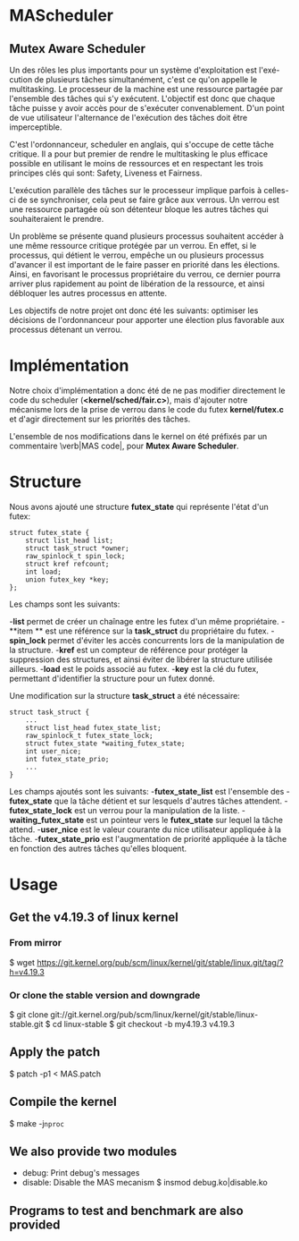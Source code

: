 # MAScheduler
Mutex Aware Scheduler
---------------------------------

Un des rôles les plus importants pour un système d'exploitation est
l'exé-cution de plusieurs tâches simultanément, c'est ce qu'on
appelle le multitasking. Le processeur de la machine est une ressource
partagée par l'ensemble des tâches qui s'y exécutent. L'objectif est donc
que chaque tâche puisse y avoir accès pour de s'exécuter 
convenablement. D'un point de vue utilisateur l'alternance de l'exécution
des tâches doit être imperceptible.

C'est l'ordonnanceur, scheduler en anglais, qui s'occupe de cette tâche
critique. Il a pour but premier de rendre le multitasking le plus efficace
possible en utilisant le moins de ressources et en respectant les trois principes
clés qui sont: Safety, Liveness et Fairness.

L'exécution parallèle des tâches sur le processeur implique parfois à celles-ci
de se synchroniser, cela peut se faire grâce aux verrous. Un verrou est une
ressource partagée où son détenteur bloque les autres tâches qui
souhaiteraient le prendre. 

Un problème se présente quand plusieurs processus souhaitent accéder à une même
ressource critique protégée par un verrou. 
En effet, si le processus, qui détient le verrou, empêche un ou plusieurs processus 
d'avancer il est important de le faire passer en priorité dans les 
élections. Ainsi, en favorisant le processus propriétaire du verrou, ce dernier 
pourra arriver plus rapidement au point de libération de la ressource, et ainsi 
débloquer les autres processus en attente.

Les objectifs de notre projet ont donc été les suivants: optimiser les
décisions de l'ordonnanceur pour apporter une élection plus favorable aux
processus détenant un verrou.


# Implémentation

Notre choix d'implémentation a donc été de ne pas modifier directement le code du scheduler (**<kernel/sched/fair.c>**), mais d'ajouter notre mécanisme lors de la prise de
verrou dans le code
du futex **kernel/futex.c** et d'agir directement sur les priorités des tâches.

L'ensemble de nos modifications dans le kernel on été préfixés par un commentaire \verb|MAS code|, pour
**Mutex Aware Scheduler**.

# Structure
Nous avons ajouté une structure **futex_state** qui représente l'état d'un
futex:

```
struct futex_state {
	struct list_head list;
	struct task_struct *owner;
	raw_spinlock_t spin_lock;
	struct kref refcount;
	int load;
	union futex_key *key;
};
```

Les champs sont les suivants:

-**list** permet de créer un chaînage entre les futex d'un même propriétaire.
-**item ** est une référence sur la **task_struct** du propriétaire du futex.
-**spin_lock** permet d'éviter les accès concurrents lors de la manipulation de	la structure.
-**kref** est un compteur de référence pour protéger la suppression des structures, et ainsi éviter de libérer la structure utilisée ailleurs.
-**load** est le poids associé au futex.
-**key** est la clé du futex, permettant d'identifier la structure pour un futex donné.


Une modification sur la structure **task_struct** a été nécessaire:

```
struct task_struct {
	...
	struct list_head futex_state_list;
	raw_spinlock_t futex_state_lock;
	struct futex_state *waiting_futex_state;
	int user_nice;
	int futex_state_prio;
	...
}
```
Les champs ajoutés sont les suivants:
  -**futex_state_list** est l'ensemble des
	-**futex_state** que la tâche détient et sur lesquels d'autres tâches attendent.
	-**futex_state_lock** est un verrou pour la manipulation de la liste.
	-**waiting_futex_state** est un pointeur vers le **futex_state** sur lequel la tâche attend.
	-**user_nice** est le valeur courante du nice utilisateur appliquée à la tâche.
	-**futex_state_prio** est l'augmentation de priorité appliquée à la tâche en fonction
	des autres tâches qu'elles bloquent.

# Usage
## Get the v4.19.3 of linux kernel
### From mirror
$ wget https://git.kernel.org/pub/scm/linux/kernel/git/stable/linux.git/tag/?h=v4.19.3


### Or clone the stable version and downgrade
$ git clone git://git.kernel.org/pub/scm/linux/kernel/git/stable/linux-stable.git
$ cd linux-stable
$ git checkout -b my4.19.3 v4.19.3

## Apply the patch
$ patch -p1 < MAS.patch

## Compile the kernel
$ make -j`nproc`

## We also provide two modules 
- debug: Print debug's messages
- disable: Disable the MAS mecanism
$ insmod debug.ko|disable.ko

## Programs to test and benchmark are also provided
